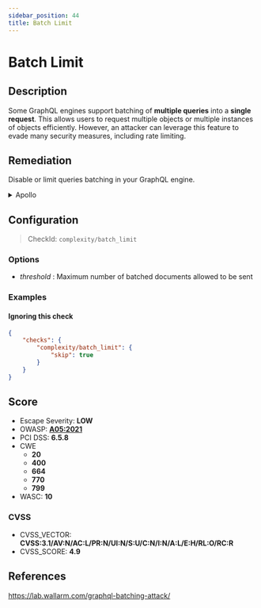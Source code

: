 ```yaml
---
sidebar_position: 44
title: Batch Limit
---
```


# Batch Limit

## Description

Some GraphQL engines support batching of **multiple queries** into a **single request**. This allows users to request multiple objects or multiple instances of objects efficiently.
However, an attacker can leverage this feature to evade many security measures, including rate limiting.

## Remediation

Disable or limit queries batching in your GraphQL engine.


<details>
    <summary>Apollo</summary>

Disable query batching in `ApolloServer` constructor options.

This remediation is supported by [GraphQL Armor](https://github.com/Escape-Technologies/graphql-armor) middleware.

Otherwise, you can switch off batching in the `ApolloServer` constructor options.

```javascript
const server = new ApolloServer({
  ...
  allowBatchedHttpRequests: false,
)}
```
Source: <https://www.apollographql.com/docs/apollo-server/requests/#batching>


</details>

## Configuration

> CheckId: `complexity/batch_limit`

### Options

- *threshold* : Maximum number of batched documents allowed to be sent



### Examples


#### Ignoring this check

```json
{
    "checks": {
        "complexity/batch_limit": {
            "skip": true
        }
    }
}
```




## Score

- Escape Severity: **<span className="low-severity">LOW</span>**
- OWASP: **[A05:2021](https://owasp.org/Top10/A05_2021-Security_Misconfiguration/)**
- PCI DSS: **6.5.8**
- CWE
  - **20**
  - **400**
  - **664**
  - **770**
  - **799**
- WASC: **10**



### CVSS

- CVSS_VECTOR: **CVSS:3.1/AV:N/AC:L/PR:N/UI:N/S:U/C:N/I:N/A:L/E:H/RL:O/RC:R**
- CVSS_SCORE: **4.9**

## References

https://lab.wallarm.com/graphql-batching-attack/
